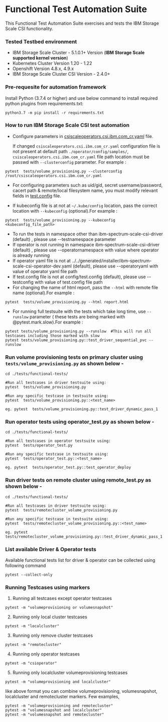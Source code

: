 # Functional Test Automation Suite

This Functional Test Automation Suite exercises and tests the IBM Storage Scale CSI functionality.

### Tested Testbed environment

- IBM Storage Scale Cluster - 5.1.0.1+ Version  (**IBM Storage Scale supported kernel version**)
- Kubernetes Cluster Version 1.20 - 1.22
- Openshift Version 4.8.x, 4.9.x
- IBM Storage Scale Cluster CSI Version - 2.4.0+

### Pre-requesite for automation framework

Install Python (3.7.4 or higher) and use below command to install required python plugins from requirements.txt:

``` 
python3.7 -m pip install -r requirements.txt
```

### How to run IBM Storage Scale CSI test automation

- Configure parameters in [csiscaleoperators.csi.ibm.com_cr.yaml](../../operator/config/samples/csiscaleoperators.csi.ibm.com_cr.yaml) file.


  If changed `csiscaleoperators.csi.ibm.com_cr.yaml` configuration file is not present at default path `./operator/config/samples/`, `csiscaleoperators.csi.ibm.com_cr.yaml` file path location must be passwd with `--clusterconfig` parameter. For example :
```
pytest  tests/volume_provisioning.py --clusterconfig /root/csiscaleoperators.csi.ibm.com_cr.yaml
```
- For configuring parameters such as uid/gid, secret username/password, cacert path & remote/local filesystem name, you must modify relevant fields in [test.config](./config/test.config) file.

- If kubeconfig file is at not at `~/.kube/config` location, pass the correct location with `--kubeconfig` (optional).For example :
```
pytest  tests/volume_provisioning.py --kubeconfig <kubeconfig_file_path>
```
- To run the tests in namespace other than ibm-spectrum-scale-csi-driver (default) , please use --testnamespace parameter 
- If operator is not running in namespace ibm-spectrum-scale-csi-driver (default) , please use --operatornamespace with value where operator is already running 
- If operator yaml file is not at ../../generated/installer/ibm-spectrum-scale-csi-operator-dev.yaml (default), please use --operatoryaml with value of operator yaml file path
- If test.config file is not at config/test.config (default), please use --testconfig with value of test.config file path
- For changing the name of html report, pass the `--html` with remote file name (optional).For example :
```
pytest  tests/volume_provisioning.py --html report.html
```
- For running full testsuite with the tests which take long time, use `--runslow` parameter ( these tests are being marked with @pytest.mark.slow).For example :
```
pytest tests/volume_provisioning.py --runslow  #This will run all testcases including those marked with slow
pytest tests/volume_provisioning.py::test_driver_sequential_pvc --runslow
```
### Run volume provisioning tests on primary cluster using `tests/volume_provisioning.py` as shown below -
```
cd ./tests/functional-tests/

#Run all testcases in driver testsuite using:
pytest  tests/volume_provisioning.py

#Run any specific testcase in testsuite using:
pytest  tests/volume_provisioning.py::<test_name> 

eg. pytest  tests/volume_provisioning.py::test_driver_dynamic_pass_1 

```
                
### Run operator tests using operator_test.py as shown below -
```       
cd ./tests/functional-tests/

#Run all testcases in operator testsuite using:
pytest  tests/operator_test.py 

#Run any specific testcase in testsuite using:
pytest  tests/operator_test.py::<test_name> 

eg. pytest  tests/operator_test.py::test_operator_deploy 
```

### Run driver tests on remote cluster using remote_test.py as shown below -
```
cd ./tests/functional-tests/

#Run all testcases in driver testsuite using:
pytest  tests/remotecluster_volume_provisioning.py

#Run any specific testcase in testsuite using:
pytest  tests/remotecluster_volume_provisioning.py::<test_name> 

eg. pytest  tests/remotecluster_volume_provisioning.py::test_driver_dynamic_pass_1
```

### List available Driver & Operator tests 
Available functional tests list for driver & operator can be collected using following command
```
pytest --collect-only
```

### Running Testcases using markers
1. Running all testcases except operator testcases
```
pytest -m "volumeprovisioning or volumesnapshot"
```
2. Running only local cluster testcases
```
pytest -m "localcluster"
```
3. Running only remove cluster testcases
```
pytest -m "remotecluster"
```
4. Running only operator testcases
```
pytest -m "csioperator"
```
5. Running only localcluster volumeprovisioning testcases
```
pytest -m "volumeprovisioning and localcluster"
```
like above format you can combine volumeprovisioning, volumesnapshot, localcluster and remotecluster markers.
Few examples,
```
pytest -m "volumeprovisioning and remotecluster"
pytest -m "volumesnapshot and localcluster"
pytest -m "volumesnapshot and remotecluster"
```

